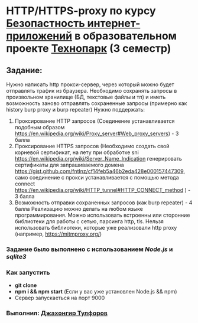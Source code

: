 # HTTP/HTTPS-proxy по курсу [Безопастность интернет-приложений](https://park.mail.ru/blog/view/7/) в образовательном проекте [Технопарк](https://park.mail.ru) (3 семестр)
## Задание:
Нужно написать http прокси-сервер, через который можно будет отправлять трафик из браузера. Необходимо сохранять запросы в произвольном хранилище (БД, текстовые файлы и тп) и иметь возможность заново отправлять сохраненные запросы (примерно как history burp proxy и burp repeater)
Нужно поддержать:
1. Проксирование HTTP запросов (Соединение устанавливается подобным образом https://en.wikipedia.org/wiki/Proxy_server#Web_proxy_servers) - 3 балла
2. Проксирование HTTPS запросов (Необходимо создать свой корневой сертификат, на лету при обработке sni https://en.wikipedia.org/wiki/Server_Name_Indication генерировать сертификаты для запрашиваемого домена https://gist.github.com/fntlnz/cf14feb5a46b2eda428e000157447309, само соединение с прокси устанавливается с помощью метода connect https://en.wikipedia.org/wiki/HTTP_tunnel#HTTP_CONNECT_method ) - 3 балла
3. Возможность отправки сохраненных запросов (как burp repeater) - 4 балла
Реализацию можно делать на любом языке программирования. Можно использовать встроенны или сторонние библиотеки для работы с сетью, парсинга http, tls. Нельзя использовать библиотеки, которые уже реализовали http proxy (например, https://mitmproxy.org/)

### Задание было выполнено с использованием ***Node.js*** и ***sqlite3***

### Как запустить

- **git clone** 
- **npm i && npm start** (Если у вас уже установлен Node.js && npm)
- Сервер запускаеться на порт 9000

### Выполнил: [Джахонгир Тулфоров](https://github.com/bin-umar)